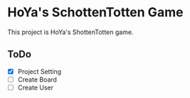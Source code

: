 # HoYa's SchottenTotten Game

This project is HoYa's ShottenTotten game.

## ToDo

- [x] Project Setting
- [ ] Create Board
- [ ] Create User
